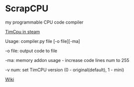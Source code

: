 # ScrapCPU
my programmable CPU code compiler

[TimCpu in steam](https://steamcommunity.com/sharedfiles/filedetails/?id=2677694057)

Usage: compiler.py file [-o file][-ma]

-o file: output code to file

-ma: memory addon usage - increase code lines num to 255

-v num: set TimCPU version (0 - original(default), 1 - mini)

[Wiki](https://github.com/timofey260/ScrapCPU/wiki)
